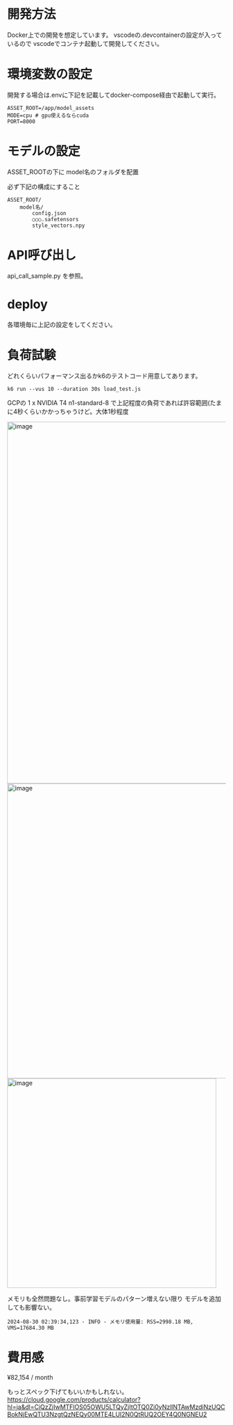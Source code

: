 # 開発方法
Docker上での開発を想定しています。
vscodeの.devcontainerの設定が入っているので
vscodeでコンテナ起動して開発してください。

# 環境変数の設定
開発する場合は.envに下記を記載してdocker-compose経由で起動して実行。
```
ASSET_ROOT=/app/model_assets
MODE=cpu # gpu使えるならcuda 
PORT=8000
```

# モデルの設定
ASSET_ROOTの下に model名のフォルダを配置

必ず下記の構成にすること

```
ASSET_ROOT/
    model名/
        config.json
        ○○○.safetensors
        style_vectors.npy
```

# API呼び出し
api_call_sample.py を参照。

# deploy
各環境毎に上記の設定をしてください。


# 負荷試験
どれくらいパフォーマンス出るかk6のテストコード用意してあります。
```
k6 run --vus 10 --duration 30s load_test.js
```

GCPの
1 x NVIDIA T4
n1-standard-8
で上記程度の負荷であれば許容範囲(たまに4秒くらいかかっちゃうけど。大体1秒程度

<img width="832" alt="image" src="https://github.com/user-attachments/assets/f42f154c-da9e-42d7-99d0-e873e2adaedd">

<img width="678" alt="image" src="https://github.com/user-attachments/assets/16e6183f-2fb5-4161-8bec-60937463d161">

<img width="482" alt="image" src="https://github.com/user-attachments/assets/647b57e6-ea52-48df-bb23-cbe3c655cfdf">




メモリも全然問題なし。事前学習モデルのパターン増えない限り
モデルを追加しても影響ない。
```
2024-08-30 02:39:34,123 - INFO - メモリ使用量: RSS=2998.18 MB, VMS=17684.30 MB
```

# 費用感
¥82,154 / month

もっとスペック下げてもいいかもしれない。
https://cloud.google.com/products/calculator?hl=ja&dl=CiQzZjIwMTFlOS05OWU5LTQyZjItOTQ0Zi0yNzllNTAwMzdiNzUQCBokNjEwQTU3NzgtQzNEQy00MTE4LUI2N0QtRUQ2OEY4Q0NGNEU2



